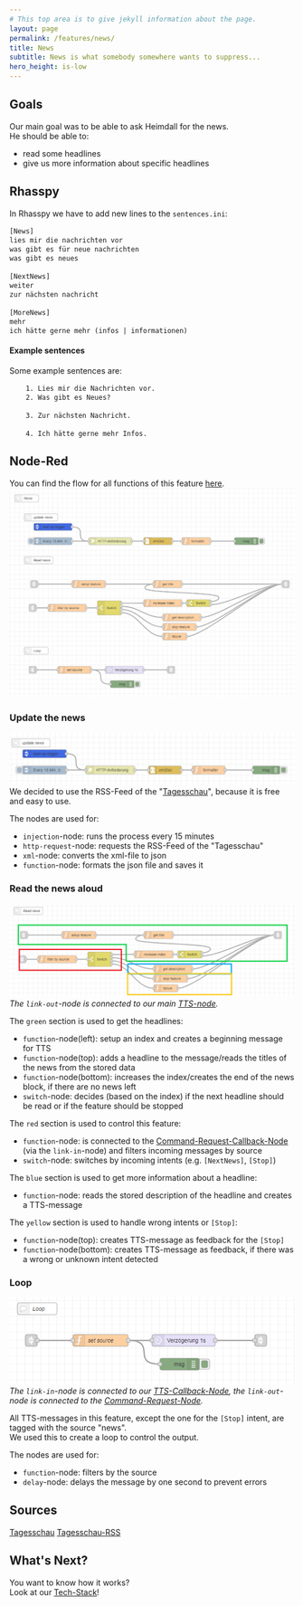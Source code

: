 ```yaml
---
# This top area is to give jekyll information about the page.
layout: page
permalink: /features/news/
title: News
subtitle: News is what somebody somewhere wants to suppress...
hero_height: is-low
---
```


## Goals
Our main goal was to be able to ask Heimdall for the news.  
He should be able to:
- read some headlines
- give us more information about specific headlines

## Rhasspy
In Rhasspy we have to add new lines to the `sentences.ini`:

```textmate
[News]
lies mir die nachrichten vor
was gibt es für neue nachrichten
was gibt es neues

[NextNews]
weiter
zur nächsten nachricht

[MoreNews]
mehr
ich hätte gerne mehr (infos | informationen)
```

#### Example sentences
Some example sentences are:
```textmate
    1. Lies mir die Nachrichten vor.
    2. Was gibt es Neues?
    
    3. Zur nächsten Nachricht.
    
    4. Ich hätte gerne mehr Infos.
```

## Node-Red

You can find the flow for all functions of this feature [here](https://github.com/th-koeln-intia/ip-sprachassistent-team2/blob/master/node-red/news.json).  
![news](./../../../assets/Node-Red/Epics/News/news.png)  

### Update the news
 
![updateNews](./../../../assets/Node-Red/Epics/News/updateNews.png)  
We decided to use the RSS-Feed of the "[Tagesschau](https://www.tagesschau.de/xml/rss2_https/)", because it is free and easy to use.  
  
The nodes are used for:  
- `injection`-node: runs the process every 15 minutes 
- `http-request`-node: requests the RSS-Feed of the "Tagesschau"
- `xml`-node: converts the xml-file to json
- `function`-node: formats the json file and saves it 

### Read the news aloud
![readNews](./../../../assets/Node-Red/Epics/News/readNews.png)  
*The `link-out`-node is connected to our main [TTS-node](./../../tech-stack/hermesmqtt.md#tts).*

The `green` section is used to get the headlines:
- `function`-node(left): setup an index and creates a beginning message for TTS
- `function`-node(top): adds a headline to the message/reads the titles of the news from the stored data
- `function`-node(bottom): increases the index/creates the end of the news block, if there are no news left
- `switch`-node: decides (based on the index) if the next headline should be read or if the feature should be stopped  
  
The `red` section is used to control this feature:
- `function`-node: is connected to the [Command-Request-Callback-Node](./../../tech-stack/hermesmqtt.md#command-request) (via the `link-in`-node) and filters incoming messages by source
- `switch`-node: switches by incoming intents (e.g. `[NextNews]`, `[Stop]`)  
  
The `blue` section is used to get more information about a headline:
- `function`-node: reads the stored description of the headline and creates a TTS-message

The `yellow` section is used to handle wrong intents or `[Stop]`:
- `function`-node(top): creates TTS-message as feedback for the `[Stop]`
- `function`-node(bottom): creates TTS-message as feedback, if there was a wrong or unknown intent detected

### Loop

![loop](./../../../assets/Node-Red/Epics/News/loop.png)  
*The `link-in`-node is connected to our [TTS-Callback-Node](./../../tech-stack/hermesmqtt.md#tts), the `link-out`-node is connected to the [Command-Request-Node](./../../tech-stack/hermesmqtt.md#command-request).*  
  
All TTS-messages in this feature, except the one for the `[Stop]` intent, are tagged with the source "news".  
We used this to create a loop to control the output.

The nodes are used for:
- `function`-node: filters by the source
- `delay`-node: delays the message by one second to prevent errors

## Sources
[Tagesschau](https://www.tagesschau.de/)
[Tagesschau-RSS](https://www.tagesschau.de/xml/rss2_https/)

## What's Next?

You want to know how it works?  
Look at our [Tech-Stack](./../../tech-stack/index.md)!